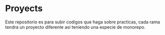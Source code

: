 # Proyects
Este repositorio es para subir codigos que haga sobre practicas, cada rama tendra un proyecto diferente asi teniendo una especie de monorepo.
